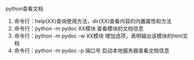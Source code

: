 python查看文档
1. 命令行：help(XX)查询使用方法，dir(XX)查看内容的内置属性和方法
2. 命令行：python -m pydoc XX模块  查看模块的文档信息
3. 命令行：python -m pydoc -w XX模块  增加选项，表明输出该模块的html文档
4. 命令行：python -m pydoc -p 端口号  启动本地服务器查看文档信息